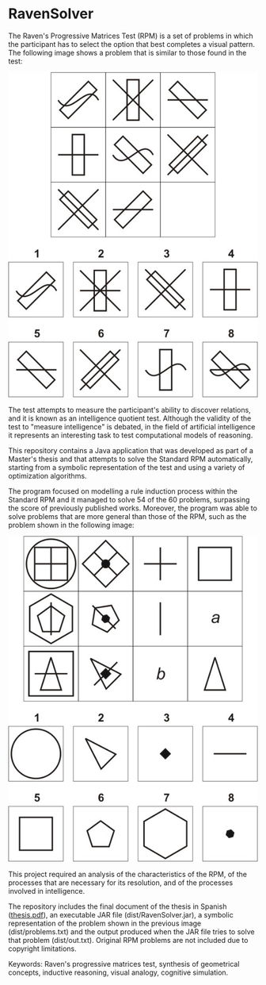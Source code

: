 # RavenSolver

The Raven's Progressive Matrices Test (RPM) is a set of problems in which the participant has to select the option that best completes a visual pattern. The following image shows a problem that is similar to those found in the test:

![Example problem](example_problem.png)

The test attempts to measure the participant's ability to discover relations, and it is known as an intelligence quotient test. Although the validity of the test to "measure intelligence" is debated, in the field of artificial intelligence it represents an interesting task to test computational models of reasoning.

This repository contains a Java application that was developed as part of a Master's thesis and that attempts to solve the Standard RPM automatically, starting from a symbolic representation of the test and using a variety of optimization algorithms.

The program focused on modelling a rule induction process within the Standard RPM and it managed to solve 54 of the 60 problems, surpassing the score of previously published works. Moreover, the program was able to solve problems that are more general than those of the RPM, such as the problem shown in the following image:

![More general problem](general_problem.png)

This project required an analysis of the characteristics of the RPM, of the processes that are necessary for its resolution, and of the processes involved in intelligence.

The repository includes the final document of the thesis in Spanish ([thesis.pdf](thesis.pdf)), an executable JAR file (dist/RavenSolver.jar), a symbolic representation of the problem shown in the previous image (dist/problems.txt) and the output produced when the JAR file tries to solve that problem (dist/out.txt). Original RPM problems are not included due to copyright limitations.

Keywords: Raven's progressive matrices test, synthesis of geometrical concepts, inductive reasoning, visual analogy, cognitive simulation.

